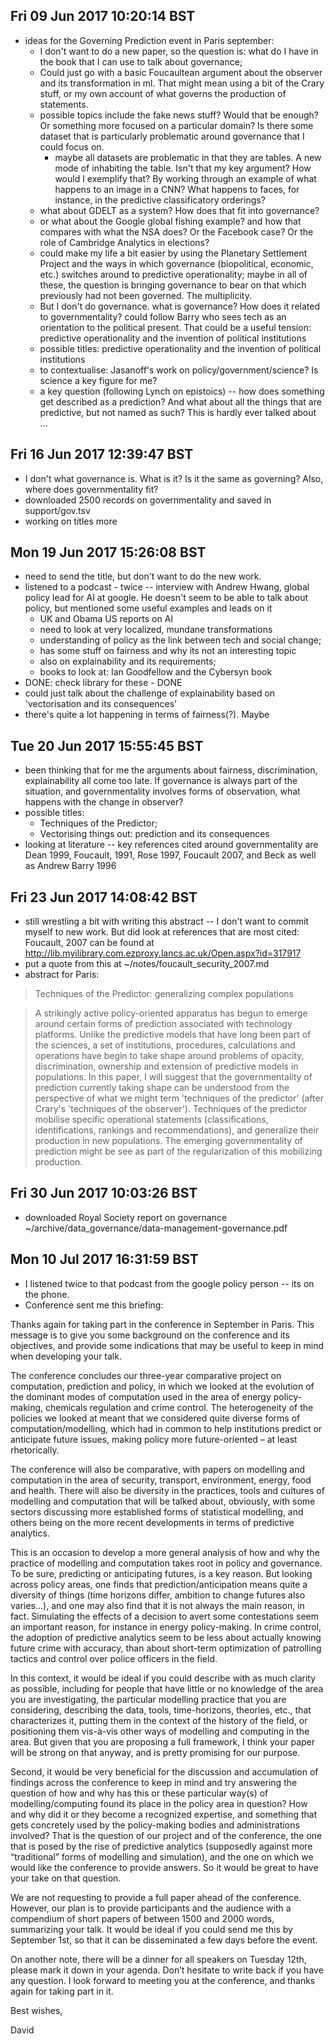 
## Fri 09 Jun 2017 10:20:14 BST
- ideas for the Governing Prediction event in Paris september:
     - I don't want to do a new paper, so the question is: what do I have in the book that I can use to talk about governance;
     - Could just go with a basic Foucaultean argument about the observer and its transformation in ml.  That might mean using a bit of the Crary stuff, or my own account of what governs the production of statements. 
    - possible topics include the fake news stuff? Would that be enough? Or something more focused on a particular domain? Is there some dataset that is particularly problematic around governance that I could focus on. 
        - maybe all datasets are problematic in that they are tables. A new mode of inhabiting the table. Isn't that my key argument? How would I exemplify that? By working through an example of what happens to an image in a CNN? What happens to faces, for instance, in the predictive classificatory orderings?  
     - what about GDELT as a system? How does that fit into governance?  
     - or what about the Google global fishing example? and how that compares with what the NSA does? Or the Facebook case? Or the role of Cambridge Analytics in elections? 
     - could make my life a bit easier by using the Planetary Settlement Project and the ways in which governance (biopolitical, economic, etc.) switches around to predictive operationality; maybe in all of these, the question is bringing governance to bear on that which previously had not been governed. The multiplicity. 
     - But I don't do governance. what is governance? How does it related to governmentality?  could follow Barry who sees tech as an orientation to the political present. That could be a useful tension: predictive operationality and the invention of political institutions  
     - possible titles: predictive operationality and the invention of political institutions
     - to contextualise: Jasanoff's work on policy/government/science? Is science a key figure for me?
     - a key question (following Lynch on epistoics) -- how does something get described as a prediction? And what about all the things that are predictive, but not named as such? This is hardly ever talked about ...   

## Fri 16 Jun 2017 12:39:47 BST
- I don't what governance is. What is it? Is it the same as governing? Also, where does governmentality fit? 
- downloaded 2500 records on governmentality and saved in support/gov.tsv 
- working on titles more

## Mon 19 Jun 2017 15:26:08 BST
- need to send the title, but don't want to do the new work.
- listened to a podcast - twice -- interview with Andrew Hwang, global policy lead for AI at google. He doesn't seem to be able to talk about policy, but mentioned some useful examples and leads on it
    - UK and Obama US reports on AI
    - need to look at very localized, mundane transformations
    - understanding of policy as the link between tech and social change; 
    - has some stuff on fairness and why its not an interesting topic
    - also on explainability and its requirements; 
    - books to look at: Ian Goodfellow and the Cybersyn book 
- DONE: check library for these - DONE
- could just talk about the challenge of explainability based on 'vectorisation and its consequences' 
- there's quite a lot happening in terms of fairness(?). Maybe

## Tue 20 Jun 2017 15:55:45 BST
- been thinking that for me the arguments about fairness, discrimination, explainability all come too late. If governance is always part of the situation, and governmentality involves forms of observation, what happens with the change in observer?  
- possible titles:
    - Techniques of the Predictor;
    - Vectorising things out: prediction and its consequences
- looking at literature -- key references cited around governmentality are Dean 1999, Foucault, 1991, Rose 1997, Foucault 2007, and Beck as well as Andrew Barry 1996 

## Fri 23 Jun 2017 14:08:42 BST
- still wrestling a bit with writing this abstract -- I don't want to commit myself to new work. But did look at references that are most cited: Foucault, 2007 can be found at http://lib.myilibrary.com.ezproxy.lancs.ac.uk/Open.aspx?id=317917
- put a quote from this at ~/notes/foucault_security_2007.md
- abstract for Paris:

> Techniques of the Predictor: generalizing complex populations

> A strikingly active policy-oriented apparatus has begun to emerge around certain forms of prediction associated with technology platforms. Unlike the predictive models that have long been part of the sciences, a set of institutions, procedures, calculations and operations have begin to take shape around problems of opacity, discrimination,  ownership and extension of predictive models in populations. In this paper, I will suggest that the governmentality of prediction currently taking shape can be understood from the perspective of what we might term 'techniques of the predictor' (after Crary's 'techniques of the observer').  Techniques of the predictor mobilise specific operational statements (classifications, identifications, rankings and recommendations), and generalize their production in new populations. The emerging governmentality of prediction might be see as part of the regularization of this mobilizing production.          

## Fri 30 Jun 2017 10:03:26 BST
- downloaded Royal Society report on governance ~/archive/data_governance/data-management-governance.pdf

## Mon 10 Jul 2017 16:31:59 BST

- I listened twice to that podcast from the google policy person -- its on the phone. 
- Conference sent me this briefing:

Thanks again for taking part in the conference in September in Paris. This message is to give you some background on the conference and its objectives, and provide some indications that may be useful to keep in mind when developing your talk.

The conference concludes our three-year comparative project on computation, prediction and policy, in which we looked at the evolution of the dominant modes of computation used in the area of energy policy-making, chemicals regulation and crime control. The heterogeneity of the policies we looked at meant that we considered quite diverse forms of computation/modelling, which had in common to help institutions predict or anticipate future issues, making policy more future-oriented – at least rhetorically.

The conference will also be comparative, with papers on modelling and computation in the area of security, transport, environment, energy, food and health. There will also be diversity in the practices, tools and cultures of modelling and computation that will be talked about, obviously, with some sectors discussing more established forms of statistical modelling, and others being on the more recent developments in terms of predictive analytics.

This is an occasion to develop a more general analysis of how and why the practice of modelling and computation takes root in policy and governance. To be sure, predicting or anticipating futures, is a key reason. But looking across policy areas, one finds that prediction/anticipation means quite a diversity of things (time horizons differ, ambition to change futures also varies…), and one may also find that it is not always the main reason, in fact. Simulating the effects of a decision to avert some contestations seem an important reason, for instance in energy policy-making. In crime control, the adoption of predictive analytics seem to be less about actually knowing future crime with accuracy, than about short-term optimization of patrolling tactics and control over police officers in the field.

In this context, it would be ideal if you could describe with as much clarity as possible, including for people that have little or no knowledge of the area you are investigating, the particular modelling practice that you are considering, describing the data, tools, time-horizons, theories, etc., that characterizes it, putting them in the context of the history of the field, or positioning them vis-à-vis other ways of modelling and computing in the area. But given that you are proposing a full framework, I think your paper will be strong on that anyway, and is pretty promising for our purpose.    

Second, it would be very beneficial for the discussion and accumulation of findings across the conference to keep in mind and try answering the question of how and why has this or these particular way(s) of modelling/computing found its place in the policy area in question? How and why did it or they become a recognized expertise, and something that gets concretely used by the policy-making bodies and administrations involved? That is the question of our project and of the conference, the one that is posed by the rise of predictive analytics (supposedly against more “traditional” forms of modelling and simulation), and the one on which we would like the conference to provide answers. So it would be great to have your take on that question.

We are not requesting to provide a full paper ahead of the conference. However, our plan is to provide participants and the audience with a compendium of short papers of between 1500 and 2000 words, summarizing your talk. It would be ideal if you could send me this by September 1st, so that it can be disseminated a few days before the event.

On another note, there will be a dinner for all speakers on Tuesday 12th, please mark it down in your agenda.
Don’t hesitate to write back if you have any question. I look forward to meeting you at the conference, and thanks again for taking part in it.

Best wishes,

David
